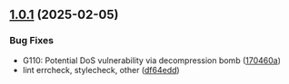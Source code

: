 ## [1.0.1](https://github.com/dmakeienko/tfenvgo/compare/v1.0.0...v1.0.1) (2025-02-05)


### Bug Fixes

* G110: Potential DoS vulnerability via decompression bomb ([170460a](https://github.com/dmakeienko/tfenvgo/commit/170460ac159db3d7c6e64ef89f401c0dd88fbfe7))
* lint errcheck, stylecheck, other ([df64edd](https://github.com/dmakeienko/tfenvgo/commit/df64edd1b8cbc599f7b06306589f40e620ea252f))
